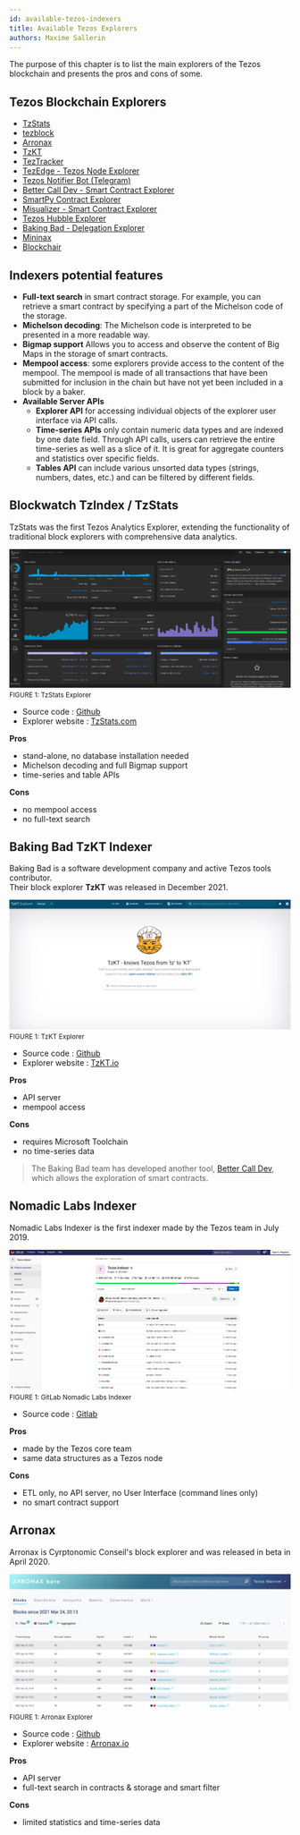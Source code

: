 ```yaml
---
id: available-tezos-indexers
title: Available Tezos Explorers
authors: Maxime Sallerin
---
```


The purpose of this chapter is to list the main explorers of the Tezos blockchain and presents the pros and cons of some.

## Tezos Blockchain Explorers

- [TzStats](https://tzstats.com/)
- [tezblock](https://tezblock.io/)
- [Arronax](https://arronax.io/)
- [TzKT](https://tzkt.io/)
- [TezTracker](https://teztracker.everstake.one/mainnet)
- [TezEdge - Tezos Node Explorer](https://tezedge.com/#/network)
- [Tezos Notifier Bot (Telegram)](https://t.me/TezosNotifierBot)
- [Better Call Dev - Smart Contract Explorer](https://better-call.dev/)
- [SmartPy Contract Explorer](https://www.smartpy.io/dev/explorer)
- [Misualizer - Smart Contract Explorer](https://misualizer.tezbridge.com/)
- [Tezos Hubble Explorer](https://hubble.figment.network/tezos)
- [Baking Bad - Delegation Explorer](https://baking-bad.org/)
- [Mininax](https://mininax.io/mainnet)
- [Blockchair](https://blockchair.com/tezos)

## Indexers potential features

- **Full-text search** in smart contract storage. For example, you can retrieve a smart contract by specifying a part of the Michelson code of the storage.
- **Michelson decoding**: The Michelson code is interpreted to be presented in a more readable way.
- **Bigmap support** Allows you to access and observe the content of Big Maps in the storage of smart contracts.
- **Mempool access**: some explorers provide access to the content of the mempool. The mempool is made of all transactions that have been submitted for inclusion in the chain but have not yet been included in a block by a baker.
- **Available Server APIs**
  - **Explorer API** for accessing individual objects of the explorer user interface via API calls.
  - **Time-series APIs** only contain numeric data types and are indexed by one date field. Through API calls, users can retrieve the entire time-series as well as a slice of it. It is great for aggregate counters and statistics over specific fields.
  - **Tables API** can include various unsorted data types (strings, numbers, dates, etc.) and can be filtered by different fields.

## Blockwatch TzIndex / TzStats

TzStats was the first Tezos Analytics Explorer,
extending the functionality of traditional block explorers with comprehensive data analytics.

![](../../static/img/explorer/screenshot_TzStats_explorer.png)
<small className="figure">FIGURE 1: TzStats Explorer</small>

- Source code : [Github](https://github.com/blockwatch-cc/tzindex)
- Explorer website : [TzStats.com](https://tzstats.com/)

**Pros**

- stand-alone, no database installation needed
- Michelson decoding and full Bigmap support
- time-series and table APIs

**Cons**

- no mempool access
- no full-text search


## Baking Bad TzKT Indexer

Baking Bad is a software development company and active Tezos tools contributor.  
Their block explorer **TzKT** was released in December 2021.

![](../../static/img/explorer/screenshot_TzKT_explorer.png)
<small className="figure">FIGURE 1: TzKT Explorer</small>

- Source code : [Github](https://github.com/baking-bad/tzkt)
- Explorer website : [TzKT.io](https://tzkt.io/)

**Pros**

- API server
- mempool access

**Cons**

- requires Microsoft Toolchain
- no time-series data

> The Baking Bad team has developed another tool, [Better Call Dev](https://better-call.dev/), which allows the exploration of smart contracts.


## Nomadic Labs Indexer

Nomadic Labs Indexer is the first indexer made by the Tezos team in July 2019.

![](../../static/img/explorer/screenshot_nomadic_indexer.png)
<small className="figure">FIGURE 1: GitLab Nomadic Labs Indexer</small>

- Source code : [Gitlab](https://gitlab.com/nomadic-labs/tezos-indexer)

**Pros**

- made by the Tezos core team
- same data structures as a Tezos node

**Cons**

- ETL only, no API server, no User Interface (command lines only)
- no smart contract support

## Arronax

Arronax is Cyrptonomic Conseil's block explorer and was released in beta in April 2020.

![](../../static/img/explorer/screenshot_cryptonomic_indexer.png)
<small className="figure">FIGURE 1: Arronax Explorer</small>

- Source code : [Github](https://github.com/Cryptonomic/Conseil)
- Explorer website : [Arronax.io](https://arronax.io/)

**Pros**

- API server
- full-text search in contracts & storage and smart filter

**Cons**

- limited statistics and time-series data